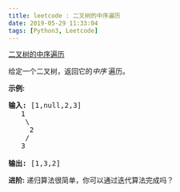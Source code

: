 ```yaml
---
title: leetcode : 二叉树的中序遍历
date: 2019-05-29 11:33:04
tags: [Python3, Leetcode]
---
```


[二叉树的中序遍历](https://leetcode-cn.com/problems/binary-tree-inorder-traversal/)

<p>给定一个二叉树，返回它的<em>中序&nbsp;</em>遍历。</p>

<!-- more -->

<p><strong>示例:</strong></p>

<pre><strong>输入:</strong> [1,null,2,3]
   1
    \
     2
    /
   3

<strong>输出:</strong> [1,3,2]</pre>

<p><strong>进阶:</strong>&nbsp;递归算法很简单，你可以通过迭代算法完成吗？</p>
